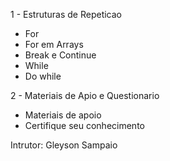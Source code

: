 
1 - Estruturas de Repeticao
- For
- For em Arrays
- Break e Continue
- While
- Do while


2 - Materiais de Apio e Questionario
- Materiais de apoio
- Certifique seu conhecimento

Intrutor: Gleyson Sampaio
